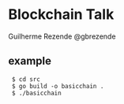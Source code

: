 # Blockchain Talk

Guilherme Rezende @gbrezende

## example

```
 $ cd src
 $ go build -o basicchain .
 $ ./basicchain
 ```
